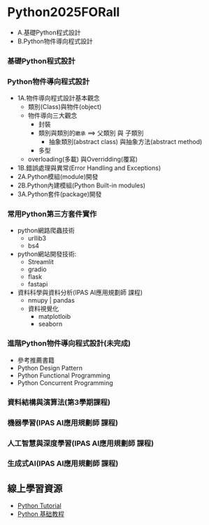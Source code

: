 # Python2025FORall
- A.基礎Python程式設計
- B.Python物件導向程式設計
### 基礎Python程式設計

### Python物件導向程式設計 
- 1A.物件導向程式設計基本觀念
  - 類別(Class)與物件(object)
  - 物件導向三大觀念
    - 封裝
    - 類別與類別的`繼承` ==> 父類別 與 子類別
      - 抽象類別(abstract class) 與抽象方法(abstract method)
    - 多型
  - overloading(多載) 與Overridding(覆寫)
- 1B.錯誤處理與異常(Error Handling and Exceptions)
- 2A.Python模組(module)開發
- 2B.Python內建模組(Python Built-in modules)
- 3A.Python套件(package)開發

### 常用Python第三方套件實作
- python網路爬蟲技術
  - urllib3
  - bs4 
- python網站開發技術:
  - Streamlit
  - gradio
  - flask
  - fastapi
- 資料科學與資料分析(IPAS AI應用規劃師 課程)
  - nmupy | pandas
  - 資料視覺化
    - matplotloib
    - seaborn

### 進階Python物件導向程式設計(未完成)
- 參考推薦書籍
- Python Design Pattern
- Python Functional Programming
- Python Concurrent Programming

### 資料結構與演算法(第3學期課程)
### 機器學習(IPAS AI應用規劃師 課程)
### 人工智慧與深度學習(IPAS AI應用規劃師 課程)
### 生成式AI(IPAS AI應用規劃師 課程)

## 線上學習資源
- [Python Tutorial](https://www.w3schools.com/python/)
- [Python 基础教程](https://www.runoob.com/python/python-tutorial.html)
